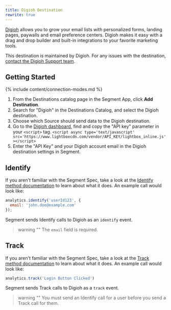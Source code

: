 ```yaml
---
title: Digioh Destination
rewrite: true
---
```

[Digioh](https://www.digioh.com/?utm_source=segmentio&utm_medium=docs&utm_campaign=partners)  allows you to grow your email lists with personalized forms, landing pages, paywalls and email preference centers. Digioh makes it easy with a drag and drop builder and built-in integrations to your favorite marketing tools. 

This destination is maintained by Digioh. For any issues with the destination, [contact the Digioh Support team](mailto:contact@digioh.com).

## Getting Started

{% include content/connection-modes.md %}

1. From the Destinations catalog page in the Segment App, click **Add Destination**.
2. Search for "Digioh" in the Destinations Catalog, and select the Digioh destination.
3. Choose which Source should send data to the Digioh destination.
4. Go to the [Digioh dashboard](https://account.digioh.com/HQ/Installation), find and copy the "API key" parameter in your `<script>` tag.
`<script async type='text/javascript' src='https://www.lightboxcdn.com/vendor/API_KEY/lightbox_inline.js'></script>`
5. Enter the "API Key" and your Digioh account email in the Digioh destination settings in Segment.

## Identify

If you aren't familiar with the Segment Spec, take a look at the [Identify method documentation](https://segment.com/docs/connections/spec/identify/) to learn about what it does. An example call would look like:

```js
analytics.identify('userId123', {
  email: 'john.doe@example.com'
});
```

Segment sends Identify calls to Digioh as an `identify` event.

> warning ""
> The `email` field is required.

## Track

If you aren't familiar with the Segment Spec, take a look at the [Track method documentation](https://segment.com/docs/connections/spec/track/) to learn about what it does. An example call would look like:

```js
analytics.track('Login Button Clicked')
```

Segment sends Track calls to Digioh as a `track` event.

> warning ""
> You must send an Identify call for a user before you send a Track call for them.

